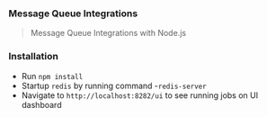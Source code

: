 ### Message Queue Integrations

> Message Queue Integrations with Node.js

### Installation

- Run `npm install`
- Startup `redis` by running command -`redis-server`
- Navigate to `http://localhost:8282/ui` to see running jobs on UI dashboard
